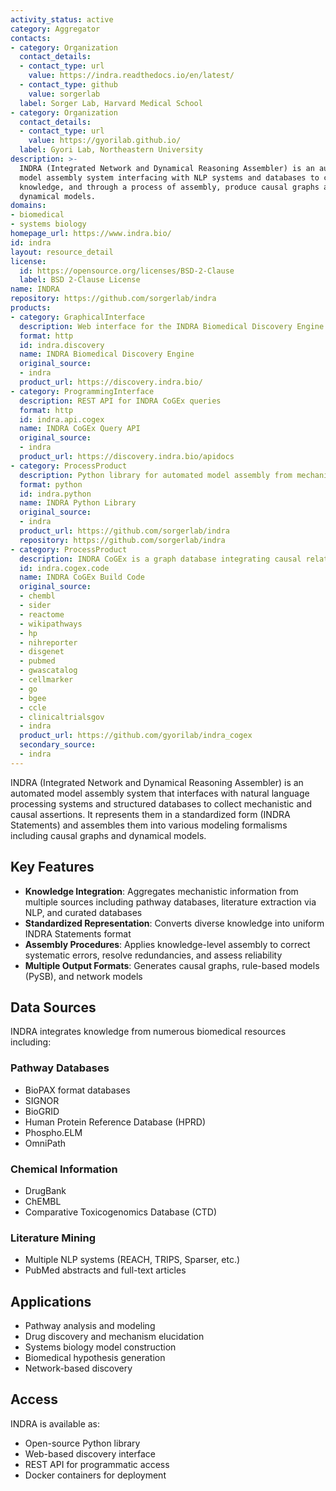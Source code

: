 ```yaml
---
activity_status: active
category: Aggregator
contacts:
- category: Organization
  contact_details:
  - contact_type: url
    value: https://indra.readthedocs.io/en/latest/
  - contact_type: github
    value: sorgerlab
  label: Sorger Lab, Harvard Medical School
- category: Organization
  contact_details:
  - contact_type: url
    value: https://gyorilab.github.io/
  label: Gyori Lab, Northeastern University
description: >-
  INDRA (Integrated Network and Dynamical Reasoning Assembler) is an automated 
  model assembly system interfacing with NLP systems and databases to collect 
  knowledge, and through a process of assembly, produce causal graphs and 
  dynamical models.
domains:
- biomedical
- systems biology
homepage_url: https://www.indra.bio/
id: indra
layout: resource_detail
license:
  id: https://opensource.org/licenses/BSD-2-Clause
  label: BSD 2-Clause License
name: INDRA
repository: https://github.com/sorgerlab/indra
products:
- category: GraphicalInterface
  description: Web interface for the INDRA Biomedical Discovery Engine
  format: http
  id: indra.discovery
  name: INDRA Biomedical Discovery Engine
  original_source:
  - indra
  product_url: https://discovery.indra.bio/
- category: ProgrammingInterface
  description: REST API for INDRA CoGEx queries 
  format: http
  id: indra.api.cogex
  name: INDRA CoGEx Query API
  original_source:
  - indra
  product_url: https://discovery.indra.bio/apidocs
- category: ProcessProduct
  description: Python library for automated model assembly from mechanistic knowledge
  format: python
  id: indra.python
  name: INDRA Python Library
  original_source:
  - indra
  product_url: https://github.com/sorgerlab/indra
  repository: https://github.com/sorgerlab/indra
- category: ProcessProduct
  description: INDRA CoGEx is a graph database integrating causal relations, ontological relations, properties, and data, assembled at scale automatically from the scientific literature and structured sources. This is the code to build the graph.
  id: indra.cogex.code
  name: INDRA CoGEx Build Code
  original_source:
  - chembl
  - sider
  - reactome
  - wikipathways
  - hp
  - nihreporter
  - disgenet
  - pubmed
  - gwascatalog
  - cellmarker
  - go
  - bgee
  - ccle
  - clinicaltrialsgov
  - indra
  product_url: https://github.com/gyorilab/indra_cogex
  secondary_source:
  - indra
---
```


INDRA (Integrated Network and Dynamical Reasoning Assembler) is an automated 
model assembly system that interfaces with natural language processing systems 
and structured databases to collect mechanistic and causal assertions. It 
represents them in a standardized form (INDRA Statements) and assembles them 
into various modeling formalisms including causal graphs and dynamical models.

## Key Features

- **Knowledge Integration**: Aggregates mechanistic information from multiple 
  sources including pathway databases, literature extraction via NLP, and 
  curated databases
- **Standardized Representation**: Converts diverse knowledge into uniform 
  INDRA Statements format
- **Assembly Procedures**: Applies knowledge-level assembly to correct 
  systematic errors, resolve redundancies, and assess reliability
- **Multiple Output Formats**: Generates causal graphs, rule-based models 
  (PySB), and network models

## Data Sources

INDRA integrates knowledge from numerous biomedical resources including:

### Pathway Databases
- BioPAX format databases
- SIGNOR
- BioGRID
- Human Protein Reference Database (HPRD)
- Phospho.ELM
- OmniPath

### Chemical Information
- DrugBank
- ChEMBL
- Comparative Toxicogenomics Database (CTD)

### Literature Mining
- Multiple NLP systems (REACH, TRIPS, Sparser, etc.)
- PubMed abstracts and full-text articles

## Applications

- Pathway analysis and modeling
- Drug discovery and mechanism elucidation
- Systems biology model construction
- Biomedical hypothesis generation
- Network-based discovery

## Access

INDRA is available as:
- Open-source Python library
- Web-based discovery interface
- REST API for programmatic access
- Docker containers for deployment
